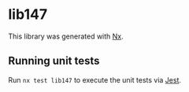 # lib147

This library was generated with [Nx](https://nx.dev).

## Running unit tests

Run `nx test lib147` to execute the unit tests via [Jest](https://jestjs.io).
